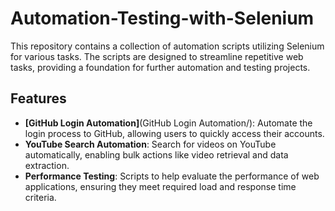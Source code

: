 # Automation-Testing-with-Selenium
This repository contains a collection of automation scripts utilizing Selenium for various tasks. The scripts are designed to streamline repetitive web tasks, providing a foundation for further automation and testing projects.
## Features

- **[GitHub Login Automation]**(GitHub Login Automation/): Automate the login process to GitHub, allowing users to quickly access their accounts.
- **YouTube Search Automation**: Search for videos on YouTube automatically, enabling bulk actions like video retrieval and data extraction.
- **Performance Testing**: Scripts to help evaluate the performance of web applications, ensuring they meet required load and response time criteria.
